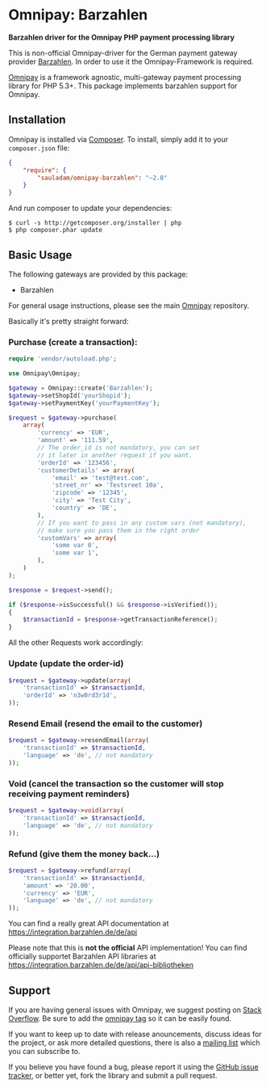 # Omnipay: Barzahlen

**Barzahlen driver for the Omnipay PHP payment processing library**

This is non-official Omnipay-driver for the German payment gateway provider [Barzahlen](https://www.barzahlen.de/).
In order to use it the Omnipay-Framework is required.

[Omnipay](https://github.com/omnipay/omnipay) is a framework agnostic, multi-gateway payment
processing library for PHP 5.3+. This package implements barzahlen support for Omnipay.

## Installation

Omnipay is installed via [Composer](http://getcomposer.org/). To install, simply add it
to your `composer.json` file:

```json
{
    "require": {
        "sauladam/omnipay-barzahlen": "~2.0"
    }
}
```

And run composer to update your dependencies:

    $ curl -s http://getcomposer.org/installer | php
    $ php composer.phar update

## Basic Usage

The following gateways are provided by this package:

* Barzahlen

For general usage instructions, please see the main [Omnipay](https://github.com/omnipay/omnipay)
repository.

Basically it's pretty straight forward:

### Purchase (create a transaction):

```php
require 'vendor/autoload.php';

use Omnipay\Omnipay;

$gateway = Omnipay::create('Barzahlen');
$gateway->setShopId('yourShopid');
$gateway->setPaymentKey('yourPaymentKey');

$request = $gateway->purchase(
	array(
		'currency' => 'EUR',
		'amount' => '111.59',
		// The order_id is not mandatory, you can set
		// it later in another request if you want.
		'orderId' => '123456', 
		'customerDetails' => array(
			'email' => 'test@test.com',
			'street_nr' => 'Testsreet 10a',
			'zipcode' => '12345',
			'city' => 'Test City',
			'country' => 'DE',
		),
		// If you want to pass in any custom vars (not mandatory),
        // make sure you pass them in the right order
		'customVars' => array(
			'some var 0',
			'some var 1',
		),
	)
);

$response = $request->send();

if ($response->isSuccessful() && $response->isVerified());
{
	$transactionId = $response->getTransactionReference();
}
```

All the other Requests work accordingly:

### Update (update the order-id)

```php
$request = $gateway->update(array(
	'transactionId' => $transactionId,
	'orderId' => 'n3w0rd3r1d',
));
```

### Resend Email (resend the email to the customer)

```php
$request = $gateway->resendEmail(array(
	'transactionId' => $transactionId,
	'language' => 'de', // not mandatory
));
```

### Void (cancel the transaction so the customer will stop receiving payment reminders)

```php
$request = $gateway->void(array(
	'transactionId' => $transactionId,
	'language' => 'de', // not mandatory
));
```

### Refund (give them the money back...)

```php
$request = $gateway->refund(array(
	'transactionId' => $transactionId,
	'amount' => '20.00',
	'currency' => 'EUR',
	'language' => 'de', // not mandatory
));
```

You can find a really great API documentation at https://integration.barzahlen.de/de/api

Please note that this is **not the official** API implementation! You can find officially supportet Barzahlen API libraries at https://integration.barzahlen.de/de/api/api-bibliotheken

## Support

If you are having general issues with Omnipay, we suggest posting on
[Stack Overflow](http://stackoverflow.com/). Be sure to add the
[omnipay tag](http://stackoverflow.com/questions/tagged/omnipay) so it can be easily found.

If you want to keep up to date with release anouncements, discuss ideas for the project,
or ask more detailed questions, there is also a [mailing list](https://groups.google.com/forum/#!forum/omnipay) which
you can subscribe to.

If you believe you have found a bug, please report it using the [GitHub issue tracker](https://github.com/sauladam/omnipay-barzahlen/issues),
or better yet, fork the library and submit a pull request.
